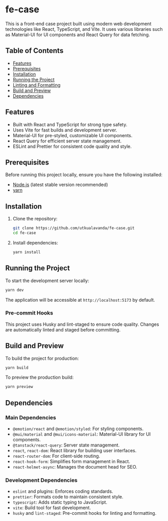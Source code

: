 # fe-case

This is a front-end case project built using modern web development technologies like React, TypeScript, and Vite. It uses various libraries such as Material-UI for UI components and React Query for data fetching.

## Table of Contents

- [Features](#features)
- [Prerequisites](#prerequisites)
- [Installation](#installation)
- [Running the Project](#running-the-project)
- [Linting and Formatting](#linting-and-formatting)
- [Build and Preview](#build-and-preview)
- [Dependencies](#dependencies)

## Features

- Built with React and TypeScript for strong type safety.
- Uses Vite for fast builds and development server.
- Material-UI for pre-styled, customizable UI components.
- React Query for efficient server state management.
- ESLint and Prettier for consistent code quality and style.

## Prerequisites

Before running this project locally, ensure you have the following installed:

- [Node.js](https://nodejs.org/) (latest stable version recommended)
- [yarn](https://yarnpkg.com/)

## Installation

1. Clone the repository:

   ```bash
   git clone https://github.com/utkualavanda/fe-case.git
   cd fe-case
   ```

2. Install dependencies:

   ```bash
   yarn install
   ```

## Running the Project

To start the development server locally:

```bash
yarn dev
```

The application will be accessible at `http://localhost:5173` by default.

### Pre-commit Hooks

This project uses Husky and lint-staged to ensure code quality. Changes are automatically linted and staged before committing.

## Build and Preview

To build the project for production:

```bash
yarn build
```

To preview the production build:

```bash
yarn preview
```

## Dependencies

### Main Dependencies

- `@emotion/react` and `@emotion/styled`: For styling components.
- `@mui/material` and `@mui/icons-material`: Material-UI library for UI components.
- `@tanstack/react-query`: Server state management.
- `react`, `react-dom`: React library for building user interfaces.
- `react-router-dom`: For client-side routing.
- `react-hook-form`: Simplifies form management in React.
- `react-helmet-async`: Manages the document head for SEO.

### Development Dependencies

- `eslint` and plugins: Enforces coding standards.
- `prettier`: Formats code to maintain consistent style.
- `typescript`: Adds static typing to JavaScript.
- `vite`: Build tool for fast development.
- `husky` and `lint-staged`: Pre-commit hooks for linting and formatting.
